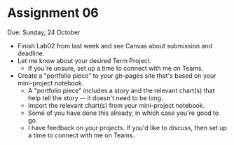 
# Assignment 06

Due: Sunday, 24 October

* Finish Lab02 from last week and see Canvas about submission and deadline.
* Let me know about your desired Term Project.
  * If you're unsure, set up a time to connect with me on Teams.
* Create a "portfolio piece" to your gh-pages site that's based on your mini-project notebook.
  * A "portfolio piece" includes a story and the relevant chart(s) that help tell the story -- it doesn't need to be long.
  * Import the relevant chart(s) from your mini-project notebook.
  * Some of you have done this already, in which case you're good to go.
  * I have feedback on your projects. If you'd like to discuss, then set up a time to connect with me on Teams.

